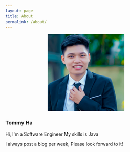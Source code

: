 ```yaml
---
layout: page
title: About
permalink: /about/
---
```

<p align="center">
  <img src="https://github.com/hvhien/hvhien.github.io/blob/master/assets/images/tommy.JPG?raw=true" width="240" height="240" alt="Sublime's custom image"/>
<h3 style="align:'center';">Tommy Ha</h3>
</p>

Hi, I'm a Software Engineer
My skills is Java

I always post a blog per week, Please look forward to it!
